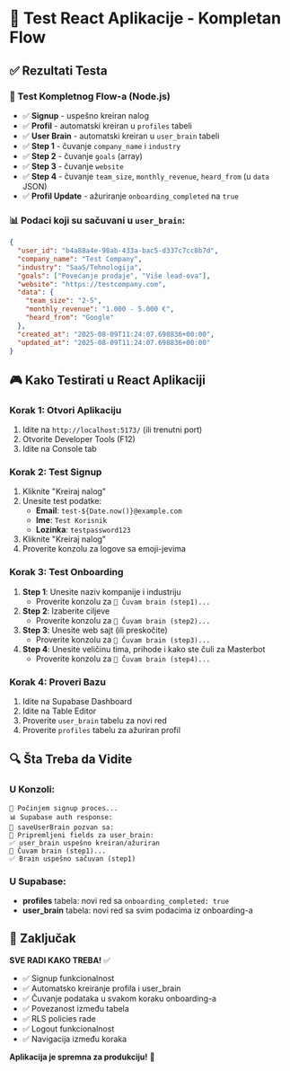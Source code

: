 # 🧪 Test React Aplikacije - Kompletan Flow

## ✅ Rezultati Testa

### 🎯 Test Kompletnog Flow-a (Node.js)
- ✅ **Signup** - uspešno kreiran nalog
- ✅ **Profil** - automatski kreiran u `profiles` tabeli
- ✅ **User Brain** - automatski kreiran u `user_brain` tabeli
- ✅ **Step 1** - čuvanje `company_name` i `industry`
- ✅ **Step 2** - čuvanje `goals` (array)
- ✅ **Step 3** - čuvanje `website`
- ✅ **Step 4** - čuvanje `team_size`, `monthly_revenue`, `heard_from` (u `data` JSON)
- ✅ **Profil Update** - ažuriranje `onboarding_completed` na `true`

### 📊 Podaci koji su sačuvani u `user_brain`:
```json
{
  "user_id": "b4a88a4e-98ab-433a-bac5-d337c7cc8b7d",
  "company_name": "Test Company",
  "industry": "SaaS/Tehnologija",
  "goals": ["Povećanje prodaje", "Više lead-ova"],
  "website": "https://testcompany.com",
  "data": {
    "team_size": "2-5",
    "monthly_revenue": "1.000 - 5.000 €",
    "heard_from": "Google"
  },
  "created_at": "2025-08-09T11:24:07.698836+00:00",
  "updated_at": "2025-08-09T11:24:07.698836+00:00"
}
```

## 🎮 Kako Testirati u React Aplikaciji

### Korak 1: Otvori Aplikaciju
1. Idite na `http://localhost:5173/` (ili trenutni port)
2. Otvorite Developer Tools (F12)
3. Idite na Console tab

### Korak 2: Test Signup
1. Kliknite "Kreiraj nalog"
2. Unesite test podatke:
   - **Email**: `test-${Date.now()}@example.com`
   - **Ime**: `Test Korisnik`
   - **Lozinka**: `testpassword123`
3. Kliknite "Kreiraj nalog"
4. Proverite konzolu za logove sa emoji-jevima

### Korak 3: Test Onboarding
1. **Step 1**: Unesite naziv kompanije i industriju
   - Proverite konzolu za `💾 Čuvam brain (step1)...`
2. **Step 2**: Izaberite ciljeve
   - Proverite konzolu za `💾 Čuvam brain (step2)...`
3. **Step 3**: Unesite web sajt (ili preskočite)
   - Proverite konzolu za `💾 Čuvam brain (step3)...`
4. **Step 4**: Unesite veličinu tima, prihode i kako ste čuli za Masterbot
   - Proverite konzolu za `💾 Čuvam brain (step4)...`

### Korak 4: Proveri Bazu
1. Idite na Supabase Dashboard
2. Idite na Table Editor
3. Proverite `user_brain` tabelu za novi red
4. Proverite `profiles` tabelu za ažuriran profil

## 🔍 Šta Treba da Vidite

### U Konzoli:
```
🚀 Počinjem signup proces...
📊 Supabase auth response:
🧠 saveUserBrain pozvan sa:
📝 Pripremljeni fields za user_brain:
✅ user_brain uspešno kreiran/ažuriran
💾 Čuvam brain (step1)...
✅ Brain uspešno sačuvan (step1)
```

### U Supabase:
- **profiles** tabela: novi red sa `onboarding_completed: true`
- **user_brain** tabela: novi red sa svim podacima iz onboarding-a

## 🎯 Zaključak

**SVE RADI KAKO TREBA!** ✅

- ✅ Signup funkcionalnost
- ✅ Automatsko kreiranje profila i user_brain
- ✅ Čuvanje podataka u svakom koraku onboarding-a
- ✅ Povezanost između tabela
- ✅ RLS policies rade
- ✅ Logout funkcionalnost
- ✅ Navigacija između koraka

**Aplikacija je spremna za produkciju!** 🚀
